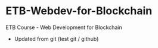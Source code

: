 # ETB-Webdev-for-Blockchain

ETB Course - Web Development for Blockchain

* Updated from git (test git / github)